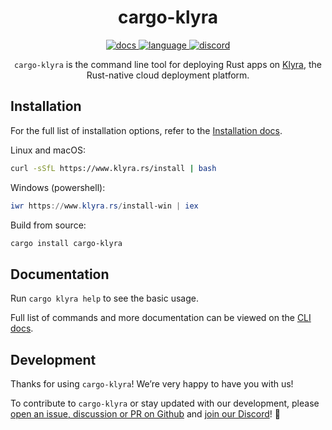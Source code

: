 <!-- markdownlint-disable -->
<div align="center">

# cargo-klyra

<p align=center>
  <a href="https://docs.klyra.rs/">
    <img alt="docs" src="https://img.shields.io/badge/docs-reference-orange">
  </a>
  <a href="https://github.com/klyra-hq/klyra/search?l=rust">
    <img alt="language" src="https://img.shields.io/badge/language-Rust-orange.svg">
  </a>
  <a href="https://discord.gg/klyra">
    <img alt="discord" src="https://img.shields.io/discord/803236282088161321?logo=discord"/>
  </a>
</p>
<!-- markdownlint-restore -->

`cargo-klyra` is the command line tool for deploying Rust apps on [Klyra](https://www.klyra.rs/), the Rust-native cloud deployment platform.

</div>

## Installation

For the full list of installation options, refer to the [Installation docs](https://docs.klyra.rs/getting-started/installation).

Linux and macOS:

```sh
curl -sSfL https://www.klyra.rs/install | bash
```

Windows (powershell):

```powershell
iwr https://www.klyra.rs/install-win | iex
```

Build from source:

```bash
cargo install cargo-klyra
```

## Documentation

Run `cargo klyra help` to see the basic usage.

Full list of commands and more documentation can be viewed on the [CLI docs](https://docs.klyra.rs/getting-started/klyra-commands).

## Development

Thanks for using `cargo-klyra`! We’re very happy to have you with us!

To contribute to `cargo-klyra` or stay updated with our development, please [open an issue, discussion or PR on Github](https://github.com/klyra-hq/klyra) and [join our Discord](https://discord.gg/klyra)! 🚀
